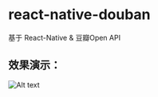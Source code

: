 # react-native-douban
基于 React-Native &amp; 豆瓣Open API 

## 效果演示：
![Alt text](https://github.com/edagarli/React-Douban/blob/master/douban.gif)
